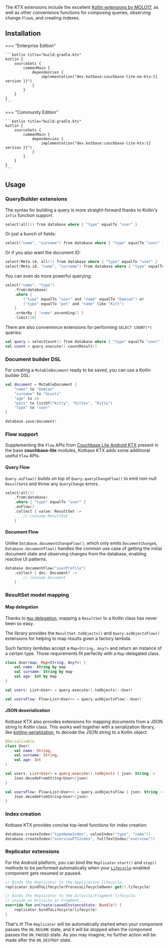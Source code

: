 The KTX extensions include the excellent [Kotlin extensions by MOLO17](https://github.com/MOLO17/couchbase-lite-kotlin),
as well as other convenience functions for composing queries, observing change `Flow`s, and creating indexes.

## Installation

=== "Enterprise Edition"

    ```kotlin title="build.gradle.kts"
    kotlin {
        sourceSets {
            commonMain {
                dependencies {
                    implementation("dev.kotbase:couchbase-lite-ee-ktx:{{ version }}")
                }
            }
        }
    }
    ```

=== "Community Edition"

    ```kotlin title="build.gradle.kts"
    kotlin {
        sourceSets {
            commonMain {
                dependencies {
                    implementation("dev.kotbase:couchbase-lite-ktx:{{ version }}")
                }
            }
        }
    }
    ```

## Usage

### QueryBuilder extensions

The syntax for building a query is more straight-forward thanks to Kotlin's `infix` function support.

```kotlin
select(all()) from database where { "type" equalTo "user" }
```

Or just a bunch of fields:

```kotlin
select("name", "surname") from database where { "type" equalTo "user" }
```

Or if you also want the document ID:

```kotlin
select(Meta.id, all()) from database where { "type" equalTo "user" }
select(Meta.id, "name", "surname") from database where { "type" equalTo "user" }
```

You can even do more powerful querying:

```kotlin
select("name", "type")
    .from(database)
    .where { 
        ("type" equalTo "user" and "name" equalTo "Damian") or
        ("type" equalTo "pet" and "name" like "Kitt") 
    }
    .orderBy { "name".ascending() }
    .limit(10)
```

There are also convenience extensions for performing `SELECT COUNT(*)` queries:

```kotlin
val query = selectCount() from database where { "type" equalTo "user" }
val count = query.execute().countResult()
```

### Document builder DSL

For creating a `MutableDocument` ready to be saved, you can use a Kotlin builder DSL:

```kotlin
val document = MutableDocument {
    "name" to "Damian"
    "surname" to "Giusti"
    "age" to 24
    "pets" to listOf("Kitty", "Kitten", "Kitto")
    "type" to "user"
}

database.save(document)
```

### Flow support

Supplementing the `Flow` APIs from [Couchbase Lite Android KTX](
https://docs.couchbase.com/couchbase-lite/current/android/kotlin.html) present in the base **couchbase-lite** modules,
Kotbase KTX adds some additional useful `Flow` APIs.

#### Query Flow

`Query.asFlow()` builds on top of `Query.queryChangeFlow()` to emit non-null `ResultSet`s and throw any `QueryChange`
errors.

```kotlin
select(all())
    .from(database)
    .where { "type" equalTo "user" }
    .asFlow()
    .collect { value: ResultSet -> 
        // consume ResultSet
    }
```

#### Document Flow

Unlike `Database.documentChangeFlow()`, which only emits `DocumentChange`s, `Database.documentFlow()` handles the common
use case of getting the initial document state and observing changes from the database, enabling reactive UI patterns.

```kotlin
database.documentFlow("userProfile")
    .collect { doc: Document? ->
        // consume Document
    }
```

### ResultSet model mapping

#### Map delegation

Thanks to [`Map` delegation](https://kotlinlang.org/docs/delegated-properties.html#delegating-to-another-property),
mapping a `ResultSet` to a Kotlin class has never been so easy.

The library provides the `ResultSet.toObjects()` and `Query.asObjectsFlow()` extensions for helping to map results given
a factory lambda.

Such factory lambdas accept a `Map<String, Any?>` and return an instance of a certain type. Those requirements fit
perfectly with a `Map`-delegated class.

```kotlin
class User(map: Map<String, Any?>) {
    val name: String by map
    val surname: String by map
    val age: Int by map
}

val users: List<User> = query.execute().toObjects(::User)

val usersFlow: Flow<List<User>> = query.asObjectsFlow(::User)
```

#### JSON deserialization

Kotbase KTX also provides extensions for mapping documents from a JSON string to Kotlin class. This works well
together with a serialization library, like [kotlinx-serialization](https://github.com/Kotlin/kotlinx.serialization), to
decode the JSON string to a Kotlin object.

```kotlin
@Serializable
class User(
    val name: String,
    val surname: String,
    val age: Int
)

val users: List<User> = query.execute().toObjects { json: String ->
    Json.decodeFromString<User>(json)
}

val usersFlow: Flow<List<User>> = query.asObjectsFlow { json: String ->
    Json.decodeFromString<User>(json)
}
```

### Index creation

Kotbase KTX provides concise top-level functions for index creation:

```kotlin
database.createIndex("typeNameIndex", valueIndex("type", "name"))
database.createIndex("overviewFTSIndex", fullTextIndex("overview"))
```

### Replicator extensions

For the Android platform, you can bind the `Replicator` `start()` and `stop()` methods to be performed automatically
when your [`Lifecycle`](https://developer.android.com/jetpack/androidx/releases/lifecycle)-enabled component gets
resumed or paused.

```kotlin
// Binds the Replicator to the Application lifecycle.
replicator.bindToLifecycle(ProcessLifecycleOwner.get().lifecycle)
```

```kotlin
// Binds the Replicator to the Activity/Fragment lifecycle.
// inside an Activity or Fragment...
override fun onCreate(savedInstanceState: Bundle?) {
    replicator.bindToLifecycle(lifecycle)
}
```

That's it! The `Replicator` will be automatically started when your component passes the `ON_RESUME` state, and it will
be stopped when the component passes the `ON_PAUSED` state. As you may imagine, no further action will be made after the
`ON_DESTROY` state.
